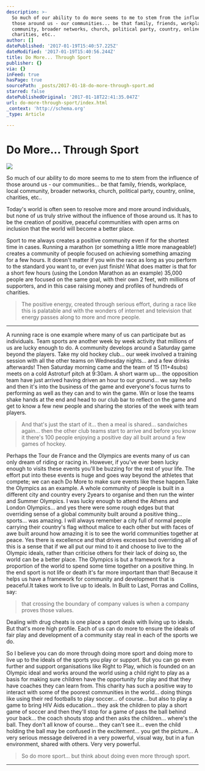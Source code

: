 ```yaml
---
description: >-
  So much of our ability to do more seems to me to stem from the influence of
  those around us - our communities... be that family, friends, workplace, local
  community, broader networks, church, political party, country, online,
  charities, etc..
author: []
datePublished: '2017-01-19T15:40:57.225Z'
dateModified: '2017-01-19T15:40:56.244Z'
title: Do More... Through Sport
publisher: {}
via: {}
inFeed: true
hasPage: true
sourcePath: _posts/2017-01-18-do-more-through-sport.md
starred: false
datePublishedOriginal: '2017-01-18T22:41:35.047Z'
url: do-more-through-sport/index.html
_context: 'http://schema.org'
_type: Article

---
```

# Do More... Through Sport
![](https://the-grid-user-content.s3-us-west-2.amazonaws.com/dae9da35-82de-4167-8c58-d9608925af39.png)

So much of our ability to do more seems to me to stem from the influence of those around us - our communities... be that family, friends, workplace, local community, broader networks, church, political party, country, online, charities, etc..

Today's world is often seen to resolve more and more around individuals, but none of us truly strive without the influence of those around us. It has to be the creation of positive, peaceful communities with open arms on inclusion that the world will become a better place.

Sport to me always creates a positive community even if for the shortest time in cases. Running a marathon (or something a little more manageable!) creates a community of people focused on achieving something amazing for a few hours. It doesn't matter if you win the race as long as you perform to the standard you want to, or even just finish! What does matter is that for a short few hours (using the London Marathon as an example) 35,000 people are focused on the same goal, with their own 2 feet, with millions of supporters, and in this case raising money and profiles of hundreds of charities.

> The positive energy, created through serious effort, during a race like this is palatable and with the wonders of internet and television that energy passes along to more and more people.

---

A running race is one example where many of us can participate but as individuals. Team sports are another week by week activity that millions of us are lucky enough to do. A community develops around a Saturday game beyond the players. Take my old hockey club... our week involved a training session with all the other teams on Wednesday nights... and a few drinks afterwards! Then Saturday morning came and the team of 15 (11+4subs) meets on a cold Astroturf pitch at 9:30am. A short warm up... the opposition team have just arrived having driven an hour to our ground... we say hello and then it's into the business of the game and everyone's focus turns to performing as well as they can and to win the game. Win or lose the teams shake hands at the end and head to our club bar to reflect on the game and get to know a few new people and sharing the stories of the week with team players.

> And that's just the start of it... then a meal is shared... sandwiches again... then the other club teams start to arrive and before you know it there's 100 people enjoying a positive day all built around a few games of hockey.

Perhaps the Tour de France and the Olympics are events many of us can only dream of riding or racing in. However, if you've ever been lucky enough to visits these events you'll be buzzing for the rest of your life. The effort put into these events is huge and goes way beyond the athletes that compete; we can each Do More to make sure events like these happen.Take the Olympics as an example. A whole community of people is built in a different city and country every 2years to organise and then run the winter and Summer Olympics. I was lucky enough to attend the Athens and London Olympics... and yes there were some rough edges but that overriding sense of a global community built around a positive thing... sports... was amazing. I will always remember a city full of normal people carrying their country's flag without malice to each other but with faces of awe built around how amazing it is to see the world communities together at peace. Yes there is excellence and that drives excesses but overriding all of this is a sense that if we all put our mind to it and choose to live to the Olympic ideals, rather than criticise others for their lack of doing so, the world can be a better place. The Olympics is but a framework for a proportion of the world to spend some time together on a positive thing. In the end sport is not life or death it's far more important than that! Because it helps us have a framework for community and development that is peaceful.It takes work to live up to ideals. In Built to Last, Porras and Collins, say:

> that crossing the boundary of company values is when a company proves those values.

Dealing with drug cheats is one place a sport deals with living up to ideals. But that's more high profile. Each of us can do more to ensure the ideals of fair play and development of a community stay real in each of the sports we do.

So I believe you can do more through doing more sport and doing more to live up to the ideals of the sports you play or support. But you can go even further and support organisations like Right to Play, which is founded on an Olympic ideal and works around the world using a child right to play as a basis for making sure children have the opportunity for play and that they have coaches they can learn from. This charity has such a positive way to interact with some of the poorest communities in the world... doing things like using their red footballs to play soccer... of course... but also to play a game to bring HIV Aids education... they ask the children to play a short game of soccer and then they'll stop for a game of pass the ball behind your back... the coach shouts stop and then asks the children... where's the ball. They don't all know of course... they can't see it... even the child holding the ball may be confused in the excitement... you get the picture... A very serious message delivered in a very powerful, visual way, but in a fun environment, shared with others. Very very powerful.

> So do more sport... but think about doing even more through sport.

---